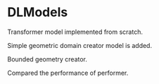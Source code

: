 # DLModels

Transformer model implemented from scratch.

Simple geometric domain creator model is added.

Bounded geometry creator.

Compared the performance of performer.
